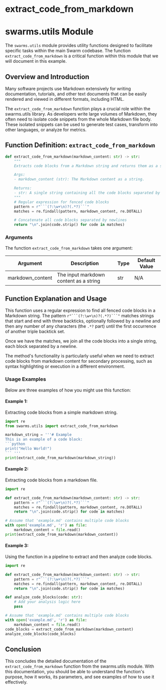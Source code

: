 # extract_code_from_markdown

# swarms.utils Module

The `swarms.utils` module provides utility functions designed to facilitate specific tasks within the main Swarm codebase. The function `extract_code_from_markdown` is a critical function within this module that we will document in this example.

## Overview and Introduction

Many software projects use Markdown extensively for writing documentation, tutorials, and other text documents that can be easily rendered and viewed in different formats, including HTML.

The `extract_code_from_markdown` function plays a crucial role within the swarms.utils library. As developers write large volumes of Markdown, they often need to isolate code snippets from the whole Markdown file body. These isolated snippets can be used to generate test cases, transform into other languages, or analyze for metrics.

## Function Definition: `extract_code_from_markdown`

```python
def extract_code_from_markdown(markdown_content: str) -> str:
    """
    Extracts code blocks from a Markdown string and returns them as a single string.

    Args:
    - markdown_content (str): The Markdown content as a string.

    Returns:
    - str: A single string containing all the code blocks separated by newlines.
    """
    # Regular expression for fenced code blocks
    pattern = r"```(?:\w+\n)?(.*?)```"
    matches = re.findall(pattern, markdown_content, re.DOTALL)

    # Concatenate all code blocks separated by newlines
    return "\n".join(code.strip() for code in matches)
```

### Arguments

The function `extract_code_from_markdown` takes one argument:

| Argument              | Description                            | Type        | Default Value     | 
|-----------------------|----------------------------------------|-------------|-------------------| 
| markdown_content      | The input markdown content as a string | str         | N/A               | 


## Function Explanation and Usage

This function uses a regular expression to find all fenced code blocks in a Markdown string. The pattern `r"```(?:\w+\n)?(.*?)```"` matches strings that start and end with three backticks, optionally followed by a newline and then any number of any characters (the `.*?` part) until the first occurrence of another triple backtick set.

Once we have the matches, we join all the code blocks into a single string, each block separated by a newline.

The method's functionality is particularly useful when we need to extract code blocks from markdown content for secondary processing, such as syntax highlighting or execution in a different environment.

### Usage Examples

Below are three examples of how you might use this function:

#### Example 1: 

Extracting code blocks from a simple markdown string.

```python
import re
from swarms.utils import extract_code_from_markdown

markdown_string = '''# Example
This is an example of a code block:
```python
print("Hello World!")
``` '''
print(extract_code_from_markdown(markdown_string))
```

#### Example 2:

Extracting code blocks from a markdown file. 

```python
import re

def extract_code_from_markdown(markdown_content: str) -> str:
    pattern = r"```(?:\w+\n)?(.*?)```"
    matches = re.findall(pattern, markdown_content, re.DOTALL)
    return "\n".join(code.strip() for code in matches)

# Assume that 'example.md' contains multiple code blocks
with open('example.md', 'r') as file:
    markdown_content = file.read()
print(extract_code_from_markdown(markdown_content))
```

#### Example 3: 

Using the function in a pipeline to extract and then analyze code blocks.

```python
import re

def extract_code_from_markdown(markdown_content: str) -> str:
    pattern = r"```(?:\w+\n)?(.*?)```"
    matches = re.findall(pattern, markdown_content, re.DOTALL)
    return "\n".join(code.strip() for code in matches)

def analyze_code_blocks(code: str):
    # Add your analysis logic here
    pass 

# Assume that 'example.md' contains multiple code blocks
with open('example.md', 'r') as file:
    markdown_content = file.read()
code_blocks = extract_code_from_markdown(markdown_content)
analyze_code_blocks(code_blocks)
```

## Conclusion

This concludes the detailed documentation of the `extract_code_from_markdown` function from the swarms.utils module. With this documentation, you should be able to understand the function's purpose, how it works, its parameters, and see examples of how to use it effectively.
